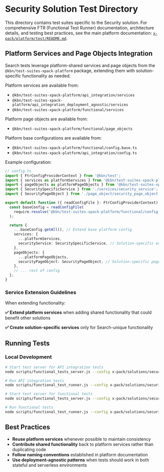 # Security Solution Test Directory

This directory contains test suites specific to the Security solution. For comprehensive FTR (Functional Test Runner) documentation, architecture details, and testing best practices, see the main platform documentation: [`x-pack/platform/test/README.md`](../../../platform/test/README.md).

## Platform Services and Page Objects Integration

Search tests leverage platform-shared services and page objects from the `@kbn/test-suites-xpack-platform` package, extending them with solution-specific functionality as needed.

Platform services are available from:

- `@kbn/test-suites-xpack-platform/api_integration/services`
- `@kbn/test-suites-xpack-platform/api_integration_deployment_agnostic/services`
- `@kbn/test-suites-xpack-platform/functional/services`

Platform page objects are available from:

- `@kbn/test-suites-xpack-platform/functional/page_objects`

Platform base configurations are available from:

- `@kbn/test-suites-xpack-platform/functional/config.base.ts`
- `@kbn/test-suites-xpack-platform/api_integration/config.ts`

Example configuration:

```typescript
// config.ts
import { FtrConfigProviderContext } from '@kbn/test';
import { services as platformServices } from '@kbn/test-suites-xpack-platform/functional/services';
import { pageObjects as platformPageObjects } from '@kbn/test-suites-xpack-platform/functional/page_objects';
import { SecuritySpecificService } from './services/security_service';
import { SecurityPageObject } from './page_object/security_page_object';

export default function ({ readConfigFile }: FtrConfigProviderContext) {
  const baseConfig = readConfigFile(
    require.resolve('@kbn/test-suites-xpack-platform/functional/config.base.ts')
  );

  return {
    ...baseConfig.getAll(), // Extend base platform config
    services: {
      ...platformServices,
      securityService: SecuritySpecificService, // Solution-specific extension
    },
    pageObjects: {
      ...platformPageObjects,
      securityPageObject: SecurityPageObject, // Solution-specific page objects
    },
    // ... rest of config
  };
}
```

### Service Extension Guidelines

When extending functionality:

**✅ Extend platform services** when adding shared functionality that could benefit other solutions

**✅ Create solution-specific services** only for Search-unique functionality

## Running Tests

### Local Development

```bash
# Start test server for API integration tests
node scripts/functional_tests_server.js --config x-pack/solutions/security/test/api_integration/apis/cloud_security_posture/config.ts

# Run API integration tests
node scripts/functional_test_runner.js --config x-pack/solutions/security/test/api_integration/apis/cloud_security_posture/config.ts

# Start test server for functional tests
node scripts/functional_tests_server.js --config x-pack/solutions/security/test/cloud_security_posture_functional/config.ts

# Run functional tests
node scripts/functional_test_runner.js --config x-pack/solutions/security/test/cloud_security_posture_functional/config.ts
```

## Best Practices

- **Reuse platform services** whenever possible to maintain consistency
- **Contribute shared functionality** back to platform services rather than duplicating code
- **Follow naming conventions** established in platform documentation
- **Use deployment-agnostic patterns** when tests should work in both stateful and serverless environments
